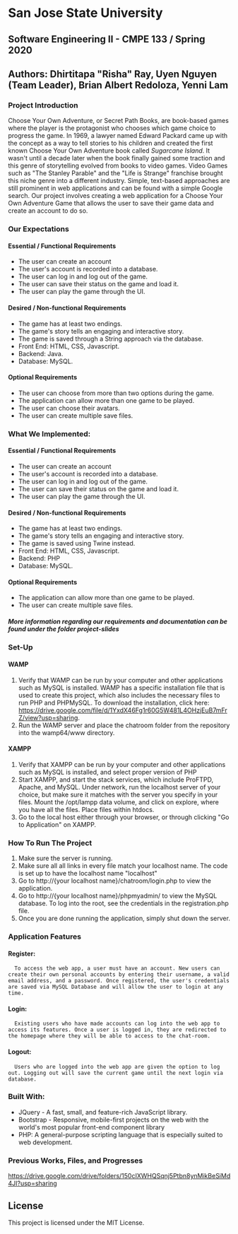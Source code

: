 # San Jose State University
## Software Engineering II - CMPE 133 / Spring 2020
## Authors: Dhirtitapa "Risha" Ray, Uyen Nguyen (Team Leader), Brian Albert Redoloza, Yenni Lam 

### Project Introduction
Choose Your Own Adventure, or Secret Path Books, are book-based games where the player is the protagonist who chooses which game choice to progress the game. In 1969, a lawyer named Edward Packard came up with the concept as a way to tell stories to his children and created the first known Choose Your Own Adventure book called *Sugarcane Island*. It wasn't until a decade later when the book finally gained some traction and this genre of storytelling evolved from books to video games. Video Games such as "The Stanley Parable" and the "Life is Strange" franchise brought this niche genre into a different industry. Simple, text-based approaches are still prominent in web applications and can be found with a simple Google search. Our project involves creating a web application for a Choose Your Own Adventure Game that allows the user to save their game data and create an account to do so.

### Our Expectations 
#### Essential / Functional Requirements
* The user can create an account
* The user's account is recorded into a database. 
* The user can log in and log out of the game. 
* The user can save their status on the game and load it. 
* The user can play the game through the UI. 
#### Desired / Non-functional Requirements
* The game has at least two endings. 
* The game's story tells an engaging and interactive story. 
* The game is saved through a String approach via the database. 
* Front End: HTML, CSS, Javascript. 
* Backend: Java. 
* Database: MySQL.
#### Optional Requirements
* The user can choose from more than two options during the game. 
* The application can allow more than one game to be played. 
* The user can choose their avatars. 
* The user can create multiple save files. 

### What We Implemented: 
#### Essential / Functional Requirements
* The user can create an account
* The user's account is recorded into a database. 
* The user can log in and log out of the game. 
* The user can save their status on the game and load it. 
* The user can play the game through the UI. 
#### Desired / Non-functional Requirements
* The game has at least two endings. 
* The game's story tells an engaging and interactive story. 
* The game is saved using Twine instead. 
* Front End: HTML, CSS, Javascript. 
* Backend: PHP 
* Database: MySQL.
#### Optional Requirements
* The application can allow more than one game to be played. 
* The user can create multiple save files. 
##### More information regarding our requirements and documentation can be found under the folder project-slides

### Set-Up
#### WAMP
1. Verify that WAMP can be run by your computer and other applications such as MySQL is installed. WAMP has a specific installation file that is used to create this project, which also includes the necessary files to run PHP and PHPMySQL. To download the installation, click here:  https://drive.google.com/file/d/1YxdX46Fg1r60G5W481L4OHzjEuB7mFrZ/view?usp=sharing. 
2. Run the WAMP server and place the chatroom folder from the repository into the wamp64/www directory. 
#### XAMPP
1. Verify that XAMPP can be run by your computer and other applications such as MySQL is installed, and select proper version of PHP
2. Start XAMPP, and start the stack services, which include ProFTPD, Apache, and MySQL. Under network, run the localhost server of your choice, but make sure it matches with the server you specify in your files. Mount the /opt/lampp data volume, and click on explore, where you have all the files. Place files within htdocs. 
3. Go to the local host either through your browser, or through clicking "Go to Application" on XAMPP.
### How To Run The Project
1. Make sure the server is running. 
2. Make sure all all links in every file match your localhost name. The code is set up to have the localhost name "localhost" 
3. Go to http://{your localhost name}/chatroom/login.php to view the application. 
4. Go to http://{your localhost name}/phpmyadmin/ to view the MySQL database. To log into the root, see the credentials in the registration.php file. 
5. Once you are done running the application, simply shut down the server. 

### Application Features
#### Register: 
      To access the web app, a user must have an account. New users can create their own personal accounts by entering their username, a valid email address, and a password. Once registered, the user's credentials are saved via MySQL Database and will allow the user to login at any time.
      
#### Login: 
      Existing users who have made accounts can log into the web app to access its features. Once a user is logged in, they are redirected to the homepage where they will be able to access to the chat-room.
      
#### Logout: 
      Users who are logged into the web app are given the option to log out. Logging out will save the current game until the next login via database. 
  
### Built With: 
 - JQuery - A fast, small, and feature-rich JavaScript library.
 - Bootstrap - Responsive, mobile-first projects on the web with the world's most popular front-end component library
 - PHP: A general-purpose scripting language that is especially suited to web development. 

### Previous Works, Files, and Progresses

https://drive.google.com/drive/folders/150cIXWHQSqnj5Ptbn8ynMikBeSiMd4JI?usp=sharing

## License

This project is licensed under the MIT License.